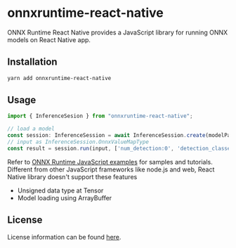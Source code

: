 # onnxruntime-react-native

ONNX Runtime React Native provides a JavaScript library for running ONNX models on React Native app.

## Installation

```sh
yarn add onnxruntime-react-native
```

## Usage

```js
import { InferenceSesion } from "onnxruntime-react-native";

// load a model
const session: InferenceSession = await InferenceSession.create(modelPath);
// input as InferenceSession.OnnxValueMapType
const result = session.run(input, ['num_detection:0', 'detection_classes:0'])
```

Refer to [ONNX Runtime JavaScript examples](https://github.com/microsoft/onnxruntime-inference-examples/js) for samples and tutorials. Different from other JavaScript frameworks like node.js and web, React Native library doesn't support these features

- Unsigned data type at Tensor
- Model loading using ArrayBuffer

## License

License information can be found [here](https://github.com/microsoft/onnxruntime/blob/master/README.md#license).
